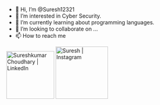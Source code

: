 - 👋 Hi, I’m @Suresh12321
- 👀 I’m interested in Cyber Security.
- 🌱 I’m currently learning about programming languages.
- 💞️ I’m looking to collaborate on ...
- 📫 How to reach me


<p align="left">
<a href="https://www.linkedin.com/in/sureshkumar-choudhary-6aa2ba24b/" target="_blank"><img src="https://img.shields.io/badge/LinkedIn-0077B5?style=for-the-badge&logo=linkedin&logoColor=white" alt="Sureshkumar Choudhary | LinkedIn" width="125px"/></a>
<a href='https://instagram.com/suresh.____' target="_blank"><img alt='Suresh | Instagram' src='https://img.shields.io/badge/Instagram-100000?style=for-the-badge&logo=Instagram&logoColor=white&color=FE0098'width="137px"/></a>
</p>

<!---
Suresh12321/Suresh12321 is a ✨ special ✨ repository because its `README.md` (this file) appears on your GitHub profile.
You can click the Preview link to take a look at your changes.
--->
